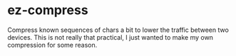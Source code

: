 # ez-compress
Compress known sequences of chars a bit to lower the traffic between two devices. This is not really that practical, I just wanted to make my own compression for some reason.

